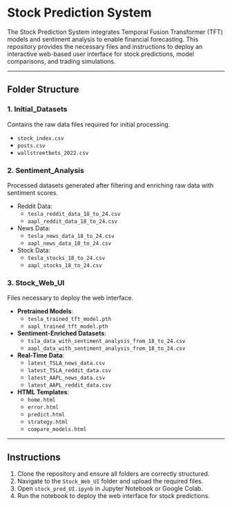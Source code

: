 # Stock Prediction System

The Stock Prediction System integrates Temporal Fusion Transformer (TFT) models and sentiment analysis to enable financial forecasting. This repository provides the necessary files and instructions to deploy an interactive web-based user interface for stock predictions, model comparisons, and trading simulations.

---

## Folder Structure

### **1. Initial_Datasets**
Contains the raw data files required for initial processing.
- `stock_index.csv`
- `posts.csv`
- `wallstreetbets_2022.csv`

### **2. Sentiment_Analysis**
Processed datasets generated after filtering and enriching raw data with sentiment scores.
- Reddit Data:
  - `tesla_reddit_data_18_to_24.csv`
  - `aapl_reddit_data_18_to_24.csv`
- News Data:
  - `tesla_news_data_18_to_24.csv`
  - `aapl_news_data_18_to_24.csv`
- Stock Data:
  - `tesla_stocks_18_to_24.csv`
  - `aapl_stocks_18_to_24.csv`

### **3. Stock_Web_UI**
Files necessary to deploy the web interface.
- **Pretrained Models**:
  - `tesla_trained_tft_model.pth`
  - `aapl_trained_tft_model.pth`
- **Sentiment-Enriched Datasets**:
  - `tsla_data_with_sentiment_analysis_from_18_to_24.csv`
  - `aapl_data_with_sentiment_analysis_from_18_to_24.csv`
- **Real-Time Data**:
  - `latest_TSLA_news_data.csv`
  - `latest_TSLA_reddit_data.csv`
  - `latest_AAPL_news_data.csv`
  - `latest_AAPL_reddit_data.csv`
- **HTML Templates**:
  - `home.html`
  - `error.html`
  - `predict.html`
  - `strategy.html`
  - `compare_models.html`

---

## Instructions

1. Clone the repository and ensure all folders are correctly structured.
2. Navigate to the `Stock_Web_UI` folder and upload the required files.
3. Open `stock_pred_UI.ipynb` in Jupyter Notebook or Google Colab.
4. Run the notebook to deploy the web interface for stock predictions.
